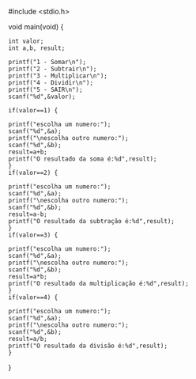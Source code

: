 #include <stdio.h>

void main(void) {
    
    int valor;
    int a,b, result;
    
    printf("1 - Somar\n");
    printf("2 - Subtrair\n");
    printf("3 - Multiplicar\n");
    printf("4 - Dividir\n");
    printf("5 - SAIR\n");
    scanf("%d",&valor);
    
    if(valor==1) {

    printf("escolha um numero:");
    scanf("%d",&a);
    printf("\nescolha outro numero:");
    scanf("%d",&b);
    result=a+b;
    printf("O resultado da soma é:%d",result);
    }
    if(valor==2) {

    printf("escolha um numero:");
    scanf("%d",&a);
    printf("\nescolha outro numero:");
    scanf("%d",&b);
    result=a-b;
    printf("O resultado da subtração é:%d",result);
    }
    if(valor==3) {

    printf("escolha um numero:");
    scanf("%d",&a);
    printf("\nescolha outro numero:");
    scanf("%d",&b);
    result=a*b;
    printf("O resultado da multiplicação é:%d",result);
    }
    if(valor==4) {

    printf("escolha um numero:");
    scanf("%d",&a);
    printf("\nescolha outro numero:");
    scanf("%d",&b);
    result=a/b;
    printf("O resultado da divisão é:%d",result);
    }
   
}
